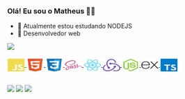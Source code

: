 ### Olá! Eu sou o Matheus 👋👋 


- 🌱 Atualmente estou estudando NODEJS
- 👯 Desenvolvedor web

<!-- <div>
  <a href="https://github.com/Math-Vieira">
  <img height="150em" src="https://github-readme-stats.vercel.app/api?username=math-vieira&show_icons=true&theme=solarized-dark&include_all_commits=true&count_private=true"/>
  <img height="150em" src="https://github-readme-stats.vercel.app/api/top-langs/?username=math-vieira&layout=compact&langs_count=7&theme=solarized-dark"/>
</div> -->
<div style = "display: inline_block" align="left">
<a href="https://git.io/streak-stats">
  <img height="165em" src="https://github-readme-streak-stats.herokuapp.com/?user=math-vieira&theme=hacker"/> 
</div>
  
<div style="display: inline_block"><br>
  <img align="center" alt="Math-Js" height="30" width="40" src="https://raw.githubusercontent.com/devicons/devicon/master/icons/javascript/javascript-plain.svg">
  <img align="center" alt="Math-HTML" height="30" width="40" src="https://raw.githubusercontent.com/devicons/devicon/master/icons/html5/html5-original.svg">
  <img align="center" alt="Math-CSS" height="30" width="40" src="https://raw.githubusercontent.com/devicons/devicon/master/icons/css3/css3-original.svg">
  <img align="center" alt="Math-Sass" height="30" width="40" src="https://raw.githubusercontent.com/devicons/devicon/master/icons/sass/sass-original.svg">
  <img align="center" alt="Math-React" height="30" width="40" src="https://raw.githubusercontent.com/devicons/devicon/master/icons/react/react-original.svg">
 <img align="center" alt="Math-Redux" height="30" width="40" src="https://raw.githubusercontent.com/devicons/devicon/master/icons/redux/redux-original.svg">
 <img align="center" alt="Math-Node" height="30" width="40" src="https://raw.githubusercontent.com/devicons/devicon/master/icons/nodejs/nodejs-original.svg">
 <img align="center" alt="Math-Node" height="30" width="40" src="https://raw.githubusercontent.com/devicons/devicon/master/icons/express/express-original.svg">
 <img align="center" alt="Math-Typescript" height="30" width="40" src="https://raw.githubusercontent.com/devicons/devicon/master/icons/typescript/typescript-original.svg">
<!--   <img align="right" alt="Math-pic" height="150" style="border-radius:50px;" src="https://cdn.discordapp.com/attachments/507606409488236566/944915609332895764/mma.png"> -->
</div>
  <br>
<div> 

  <a href = "mailto:ymatheusvieira.contato@gmail.com"><img src="https://img.shields.io/badge/-Gmail-%23333?style=for-the-badge&logo=gmail&logoColor=white" target="_blank"></a>
  <a href="https://www.linkedin.com/in/ymatheus-vieira/" target="_blank"><img src="https://img.shields.io/badge/-LinkedIn-%230077B5?style=for-the-badge&logo=linkedin&logoColor=white" target="_blank"></a>
  <a href="https://ymatheusvieira.vercel.app/" target="_blank"><img src="https://img.shields.io/badge/-Portf%C3%B3lio-brown?style=for-the-badge&logo=true" target="_blank"></a>

<!-- ![Snake animation](https://github.com/Math-Vieira/Math-Vieira/blob/output/github-contribution-grid-snake.svg) -->

</div>
